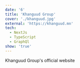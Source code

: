 ```yaml
---
date: '6'
title: 'Khanguud Group'
cover: './khanguud.jpg'
external: 'https://khanguud.mn'
tech:
  - NextJs
  - TypeScript
  - GraphQl
show: 'true'
---
```


Khanguud Group's official website

```

```
